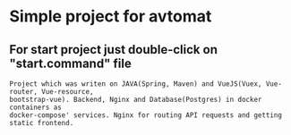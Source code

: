 # Simple project for avtomat

## For start project just double-click on "start.command" file

```
Project which was writen on JAVA(Spring, Maven) and VueJS(Vuex, Vue-router, Vue-resource,
bootstrap-vue). Backend, Nginx and Database(Postgres) in docker containers as
docker-compose' services. Nginx for routing API requests and getting static frontend.
```
